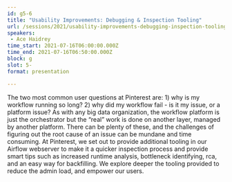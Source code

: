```yaml
---
id: g5-6
title: "Usability Improvements: Debugging & Inspection Tooling"
url: /sessions/2021/usability-improvements-debugging-inspection-tooling
speakers:
 - Ace Haidrey
time_start: 2021-07-16T06:00:00.000Z
time_end: 2021-07-16T06:50:00.000Z
block: g
slot: 5-
format: presentation

---
```


The two most common user questions at Pinterest are: 1) why is my workflow running so long? 2) why did my workflow fail - is it my issue, or a platform issue?
 As with any big data organization, the workflow platform is just the orchestrator but the “real” work is done on another layer, managed by another platform. There can be plenty of these, and the challenges of figuring out the root cause of an issue can be mundane and time consuming. At Pinterest, we set out to provide additional tooling in our Airflow webserver to make it a quicker inspection process and provide smart tips such as increased runtime analysis, bottleneck identifying, rca, and an easy way for backfilling. We explore deeper the tooling provided to reduce the admin load, and empower our users.